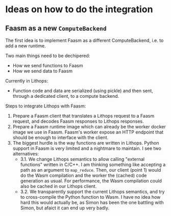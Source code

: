 # Ideas on how to do the integration

## Faasm as a new `ComputeBackend`

The first idea is to implement Faasm as a different ComputeBackend, i.e. to add
a new runtime.

Two main things need to be dechipered:
- How we send functions to Faasm
- How we send data to Faasm

Currently in Lithops:
- Function code and data are serialized (using pickle) and then sent, through a
dedicated client, to a compute backend.

Steps to integrate Lithops with Faasm:
1. Prepare a Faasm client that translates a Lithops request to a Faasm request,
   and decodes Faasm responses to Lithops responses.
2. Prepare a Faasm runtime image which can already be the worker docker image we use
   in Faasm. Faasm's worker expose an HTTP endpoint that should be enough to
   interface with the client.
3. The biggest hurdle is the way functions are written in Lithops. Python support
   in Faasm is very limited and a nightmare to maintain. I see two alternatives:
   - 3.1. We change Lithops semantics to allow calling "external functions" written
          in C/C++. I am thinking something like accepting a path as an argument to
          `map_reduce`. Then, our client (point 1) would do the Wasm compilation
          and the worker the (cached) code generation as usual. For performance,
          the Wasm compilation could also be cached in our Lithops client.
   - 3.2. We transparently support the current Lithops semantics, and try to
          cross-compile the Python function to Wasm. I have no idea how hard this
          would actually be, as Simon has been the one battling with Simon, but
          afaict it can end up very badly.
